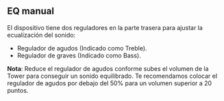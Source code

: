 ## EQ manual

El dispositivo tiene dos reguladores en la parte trasera para ajustar la ecualización del sonido:

* Regulador de agudos (Indicado como Treble).
* Regulador de graves (Indicado como Bass).

**Nota**: Reduce el regulador de agudos conforme subes el volumen de la Tower para conseguir un sonido equilibrado. Te recomendamos colocar el regulador de agudos por debajo del 50% para un volumen superior a 20 puntos. 
